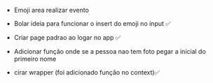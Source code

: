 * Emoji area realizar evento 
* Bolar ideia para funcionar o insert do emoji no input ✅

* Criar page padrao ao logar no app ✅
* Adicionar função onde se a pessoa nao tem foto pegar a inicial do primeiro nome
* cirar wrapper (foi adicionado função no context)✅